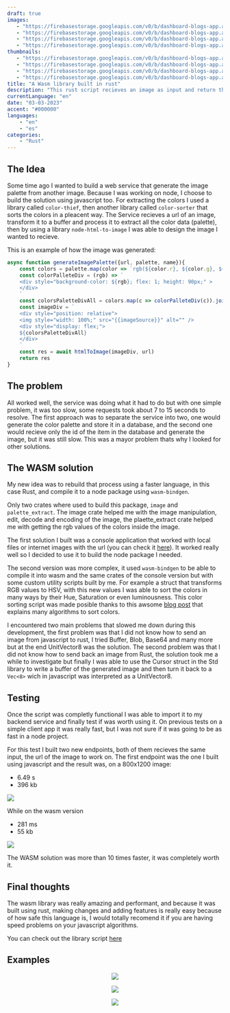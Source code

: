 ```yaml
---
draft: true
images:
   - "https://firebasestorage.googleapis.com/v0/b/dashboard-blogs-app.appspot.com/o/images%2FThzROsREBLP9kFuUvCnohZ2IABw2%2Fcolor-palette-rust-hero.png?alt=media&token=37569170-9ee6-422b-aa05-9cde31a26b71"
   - "https://firebasestorage.googleapis.com/v0/b/dashboard-blogs-app.appspot.com/o/images%2FThzROsREBLP9kFuUvCnohZ2IABw2%2Fthumbnail_half_color-palette-rust-hero.png?alt=media&token=3ecb4468-2495-4a82-a629-a08b890d1386"
   - "https://firebasestorage.googleapis.com/v0/b/dashboard-blogs-app.appspot.com/o/images%2FThzROsREBLP9kFuUvCnohZ2IABw2%2Fthumbnail_med_color-palette-rust-hero.png?alt=media&token=c5f609ed-62c1-480f-9846-e582b440a513"
   - "https://firebasestorage.googleapis.com/v0/b/dashboard-blogs-app.appspot.com/o/images%2FThzROsREBLP9kFuUvCnohZ2IABw2%2Fthumbnail_low_color-palette-rust-hero.png?alt=media&token=a1c5a451-dd79-4e8e-b171-d2b3b53635f8"
thumbnails: 
   - "https://firebasestorage.googleapis.com/v0/b/dashboard-blogs-app.appspot.com/o/images%2FThzROsREBLP9kFuUvCnohZ2IABw2%2Fcolor-palette-rust-thumb.png?alt=media&token=93efdb64-0a00-4c25-8df3-d0eb04c12df1"
   - "https://firebasestorage.googleapis.com/v0/b/dashboard-blogs-app.appspot.com/o/images%2FThzROsREBLP9kFuUvCnohZ2IABw2%2Fthumbnail_half_color-palette-rust-thumb.png?alt=media&token=693a376a-7dfb-4f31-9640-72a3d3004f12"
   - "https://firebasestorage.googleapis.com/v0/b/dashboard-blogs-app.appspot.com/o/images%2FThzROsREBLP9kFuUvCnohZ2IABw2%2Fthumbnail_med_color-palette-rust-thumb.png?alt=media&token=0557f762-6203-4437-bb8f-3a6e52243000"
   - "https://firebasestorage.googleapis.com/v0/b/dashboard-blogs-app.appspot.com/o/images%2FThzROsREBLP9kFuUvCnohZ2IABw2%2Fthumbnail_low_color-palette-rust-thumb.png?alt=media&token=50261796-e930-4b12-bd4a-9d3b68e49ed7"
title: "A Wasm library built in rust"
description: "This rust script recieves an image as input and return the same image with its color palette"
currentLanguage: "en"
date: "03-03-2023"
accent: "#000000"
languages: 
    - "en"
    - "es"
categories:
    - "Rust"
---
```


## The Idea
Some time ago I wanted to build a web service that generate the image palette from another image. Because I was working on node, I choose to build the solution using javascript too.
For extracting the colors I used a library called `color-thief`, then another library called `color-sorter` that sorts the colors in a pleacent way. The Service recieves a url of an image, transform it to a buffer and process it to extract all the color data (palette), then by using a library `node-html-to-image` I was able to design the image I wanted to recieve.

This is an example of how the image was generated:
```javascript
async function generateImagePalette({url, palette, name}){
	const colors = palette.map(color => `rgb(${color.r}, ${color.g}, ${color.b})`)
	const colorPalleteDiv = (rgb) => `
	<div style="background-color: ${rgb}; flex: 1; height: 90px;" >
	</div>
	`
	const colorsPaletteDivAll = colors.map(c => colorPalleteDiv(c)).join("")
	const imageDiv = `
	<div style="position: relative">
	<img style="width: 100%;" src="{{imageSource}}" alt="" />
	<div style="display: flex;">
	${colorsPaletteDivAll}
	</div>
	`
	const res = await htmlToImage(imageDiv, url)
	return res
}
```
## The problem
All worked well, the service was doing what it had to do but with one simple problem, it was too slow, some requests took about 7 to 15 seconds to resolve. The first approach was to separate the service into two, one would generate the color palette and store it in a database, and the second one would recieve only the id of the item in the database and generate the image, but it was still slow. This was a mayor problem thats why I looked for other solutions.

## The WASM solution
My new idea was to rebuild that process using a faster language, in this case Rust, and compile it to a node package using `wasm-bindgen`.

Only two crates where used to build this package, `image` and `palette_extract`. The image crate helped me with the image manipulation, edit, decode and encoding of the image, the plaette_extract crate helped me with getting the rgb values of the colors inside the image.

The first solution I built was a console application that worked with local files or internet images with the url (you can check it [here](https://github.com/JoseLuna12/color_palette_generator)). It worked really well so I decided to use it to build the node package I needed.

The second version was more complex, it used `wasm-bindgen` to be able to compile it into wasm and the same crates of the console version but with some custom utility scripts built by me. For example a struct that transforms RGB values to HSV, with this new values I was able to sort the colors in many ways by their Hue, Saturation or even luminousness. This color sorting script was made posible thanks to this awsome [blog post](https://www.alanzucconi.com/2015/09/30/colour-sorting/) that explains many algorithms to sort colors.

I encountered two main problems that slowed me down during this development, the first problem was that I did not know how to send an image from javascript to rust, I tried Buffer, Blob, Base64 and many more but at the end UnitVector8 was the solution. The second problem was that I did not know how to send back an image from Rust, the solution took me a while to investigate but finally I was able to use the Cursor struct in the Std library to write a buffer of the generated image and then turn it back to a `Vec<8>` wich in javascript was interpreted as a UnitVector8.

## Testing
Once the script was completly functional I was able to import it to my backend service and finally test if was worth using it. On previous tests on a simple client app it was really fast, but I was not sure if it was going to be as fast in a node project.

For this test I built two new endpoints, both of them recieves the same input, the url of the image to work on. The first endpoint was the one I built using javascript and the result was, on a 800x1200 image:
- 6.49 s
- 396 kb

<picture>
<source sizes="(min-width: 720px) 720px, 100vw" srcset="https://firebasestorage.googleapis.com/v0/b/dashboard-blogs-app.appspot.com/o/images%2FThzROsREBLP9kFuUvCnohZ2IABw2%2Fthumbnail_half_node-palette-example.png?alt=media&token=a1fa9f3f-d541-4239-9cf4-d8293cc488b7 1200w, https://firebasestorage.googleapis.com/v0/b/dashboard-blogs-app.appspot.com/o/images%2FThzROsREBLP9kFuUvCnohZ2IABw2%2Fthumbnail_med_node-palette-example.png?alt=media&token=061caf96-3c3d-46ce-90a4-f7769b34c8c4 800w, 
https://firebasestorage.googleapis.com/v0/b/dashboard-blogs-app.appspot.com/o/images%2FThzROsREBLP9kFuUvCnohZ2IABw2%2Fthumbnail_low_node-palette-example.png?alt=media&token=6b1ea967-0497-4dc7-88f4-e5081c6577f3 400w">
<img src="https://firebasestorage.googleapis.com/v0/b/dashboard-blogs-app.appspot.com/o/images%2FThzROsREBLP9kFuUvCnohZ2IABw2%2Fnode-palette-example.png?alt=media&token=d5fcfd5d-8e4e-4eca-9e72-cee1bf859e07">
</picture>

While on the wasm version
- 281 ms
- 55 kb

<img  sizes="(min-width: 720px) 720px, 100vw" srcset="https://firebasestorage.googleapis.com/v0/b/dashboard-blogs-app.appspot.com/o/images%2FThzROsREBLP9kFuUvCnohZ2IABw2%2Fthumbnail_half_wasm-palette-example.png?alt=media&token=d3186d98-9dc3-4813-9b82-044f5fb31be1 1200w, https://firebasestorage.googleapis.com/v0/b/dashboard-blogs-app.appspot.com/o/images%2FThzROsREBLP9kFuUvCnohZ2IABw2%2Fthumbnail_med_wasm-palette-example.png?alt=media&token=1e5710c1-5f8b-4676-8d3c-21d2a579b44d 800w, https://firebasestorage.googleapis.com/v0/b/dashboard-blogs-app.appspot.com/o/images%2FThzROsREBLP9kFuUvCnohZ2IABw2%2Fthumbnail_low_wasm-palette-example.png?alt=media&token=60112f12-04f6-4030-962b-50f8af481804 400w" src="https://firebasestorage.googleapis.com/v0/b/dashboard-blogs-app.appspot.com/o/images%2FThzROsREBLP9kFuUvCnohZ2IABw2%2Fwasm-palette-example.png?alt=media&token=96911b05-be90-499a-b4bf-fc21b298692d">

The WASM solution was more than 10 times faster, it was completely worth it.

## Final thoughts 
The wasm library was really amazing and performant, and because it was built using rust, making changes and adding features is really easy because of how safe this language is, I would totally recomend it if you are having speed problems on your javascript algorithms. 

You can check out the library script [here](https://github.com/JoseLuna12/image-color-palette-generator-wasm)

## Examples

<div class="img-carousel-blog">
<p align="center">
<img sizes="(min-width: 720px) 720px, 100vw"  srcset="https://firebasestorage.googleapis.com/v0/b/dashboard-blogs-app.appspot.com/o/images%2FThzROsREBLP9kFuUvCnohZ2IABw2%2Fthumbnail_half_color_palette_example.jpg?alt=media&token=20733a95-65f1-4eeb-a161-defc11d88fb5 1200w, https://firebasestorage.googleapis.com/v0/b/dashboard-blogs-app.appspot.com/o/images%2FThzROsREBLP9kFuUvCnohZ2IABw2%2Fthumbnail_med_color_palette_example.jpg?alt=media&token=2b04a0d6-6007-4b73-9036-aad685d1e8bf 800w, https://firebasestorage.googleapis.com/v0/b/dashboard-blogs-app.appspot.com/o/images%2FThzROsREBLP9kFuUvCnohZ2IABw2%2Fthumbnail_low_color_palette_example.jpg?alt=media&token=6f1a970c-4670-41ef-b5c9-d4f7d992ef7d 400w" src="https://firebasestorage.googleapis.com/v0/b/dashboard-blogs-app.appspot.com/o/images%2FThzROsREBLP9kFuUvCnohZ2IABw2%2Fcolor_palette_example.jpg?alt=media&token=c0b5e68a-ff79-4740-9626-32c6b1919ef1">
</p>
</div>

<div class="img-carousel-blog">
<p align="center">
<img sizes="(min-width: 720px) 720px, 100vw"  srcset="https://firebasestorage.googleapis.com/v0/b/dashboard-blogs-app.appspot.com/o/images%2FThzROsREBLP9kFuUvCnohZ2IABw2%2Fbirdman-palette.jpg?alt=media&token=e092f903-daff-424b-84ed-9989500ba78b 1200w, https://firebasestorage.googleapis.com/v0/b/dashboard-blogs-app.appspot.com/o/images%2FThzROsREBLP9kFuUvCnohZ2IABw2%2Fthumbnail_half_birdman-palette.jpg?alt=media&token=6f7bf654-1fce-48f3-8823-c98e5a8a5f06 800w, https://firebasestorage.googleapis.com/v0/b/dashboard-blogs-app.appspot.com/o/images%2FThzROsREBLP9kFuUvCnohZ2IABw2%2Fthumbnail_med_birdman-palette.jpg?alt=media&token=5f664f46-affa-4d60-aac3-46dcfa5af0e4 400w, https://firebasestorage.googleapis.com/v0/b/dashboard-blogs-app.appspot.com/o/images%2FThzROsREBLP9kFuUvCnohZ2IABw2%2Fthumbnail_low_birdman-palette.jpg?alt=media&token=705f6473-15d2-45a2-8cc3-7d9f0ce52058 100w" src="https://firebasestorage.googleapis.com/v0/b/dashboard-blogs-app.appspot.com/o/images%2FThzROsREBLP9kFuUvCnohZ2IABw2%2Fbirdman-palette.jpg?alt=media&token=e092f903-daff-424b-84ed-9989500ba78b">
</p>
</div>

<div class="img-carousel-blog">
<p align="center">

<img sizes="(min-width: 720px) 720px, 100vw" srcset="https://firebasestorage.googleapis.com/v0/b/dashboard-blogs-app.appspot.com/o/images%2FThzROsREBLP9kFuUvCnohZ2IABw2%2Fthumbnail_half_grand-palette.jpg?alt=media&token=3754821e-f9e7-4a5d-9dc5-2aa170f2f0de 1200w, https://firebasestorage.googleapis.com/v0/b/dashboard-blogs-app.appspot.com/o/images%2FThzROsREBLP9kFuUvCnohZ2IABw2%2Fthumbnail_med_grand-palette.jpg?alt=media&token=27373741-0597-4bde-bafb-c73fa54cba3a 800w, https://firebasestorage.googleapis.com/v0/b/dashboard-blogs-app.appspot.com/o/images%2FThzROsREBLP9kFuUvCnohZ2IABw2%2Fthumbnail_low_grand-palette.jpg?alt=media&token=1f91509e-fdc2-4a3e-8519-de6bf355bbb4 400w" src="https://firebasestorage.googleapis.com/v0/b/dashboard-blogs-app.appspot.com/o/images%2FThzROsREBLP9kFuUvCnohZ2IABw2%2Fgrand-palette.jpg?alt=media&token=775071ca-b535-4ae4-831b-9a695f404ed1">

</p>
</div>


